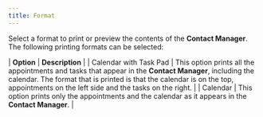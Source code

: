 ```yaml
---
title: Format
---
```



Select a format to print or preview the contents of the **Contact 
 Manager**. The following printing formats can be selected:


| **Option** | **Description** |
| Calendar with Task Pad | This option prints all the appointments and tasks that  appear in the **Contact Manager**,  including the calendar. The format that is printed is that the calendar  is on the top, appointments on the left side and the tasks on the right. |
| Calendar | This option prints only the appointments and the calendar  as it appears in the **Contact Manager**. |

